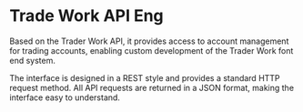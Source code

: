 # Trade Work API Eng

Based on the Trader Work API, it provides access to account management for trading accounts, enabling custom development of the Trader Work font end system.



The interface is designed in a REST style and provides a standard HTTP request method. All API requests are returned in a JSON format, making the interface easy to understand.

